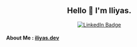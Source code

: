 <div id="header" align="center">
  <h2> Hello 👋 I'm Iliyas.</h2>
  <div id="badges">
    <a href="https://www.linkedin.com/in/s-iliyas/">
      <img src="https://img.shields.io/badge/LinkedIn-black?style=for-the-badge&logo=linkedin&logoColor=white" alt="LinkedIn Badge"/>
    </a>
  </div>
</div>

#### About Me : [iliyas.dev](https://iliyas.dev)
